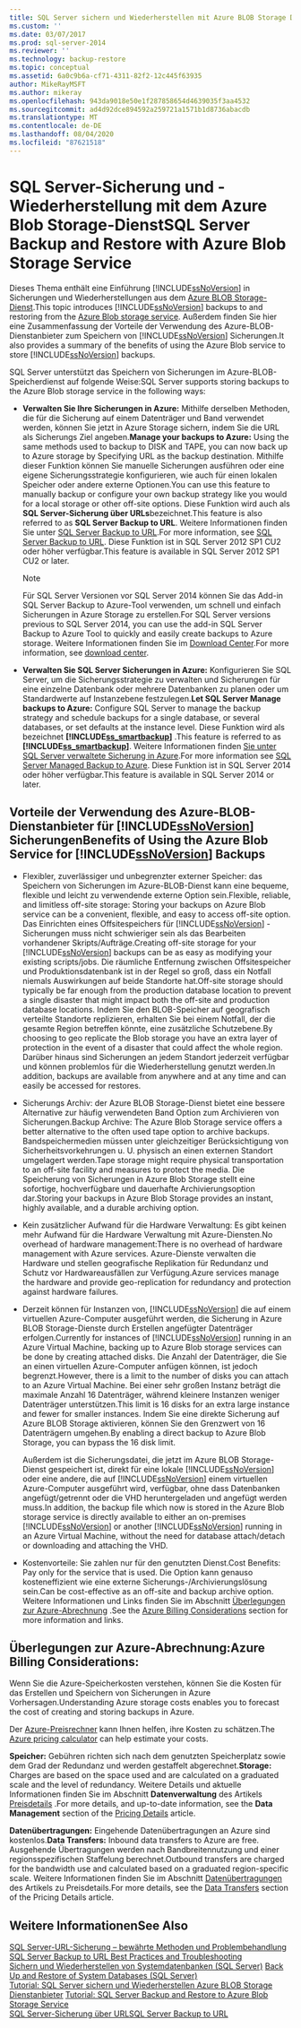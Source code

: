 ```yaml
---
title: SQL Server sichern und Wiederherstellen mit Azure BLOB Storage Dienst | Microsoft-Dokumentation
ms.custom: ''
ms.date: 03/07/2017
ms.prod: sql-server-2014
ms.reviewer: ''
ms.technology: backup-restore
ms.topic: conceptual
ms.assetid: 6a0c9b6a-cf71-4311-82f2-12c445f63935
author: MikeRayMSFT
ms.author: mikeray
ms.openlocfilehash: 943da9018e50e1f287858654d4639035f3aa4532
ms.sourcegitcommit: ad4d92dce894592a259721a1571b1d8736abacdb
ms.translationtype: MT
ms.contentlocale: de-DE
ms.lasthandoff: 08/04/2020
ms.locfileid: "87621518"
---
```

# <a name="sql-server-backup-and-restore-with-azure-blob-storage-service"></a><span data-ttu-id="77348-102">SQL Server-Sicherung und -Wiederherstellung mit dem Azure Blob Storage-Dienst</span><span class="sxs-lookup"><span data-stu-id="77348-102">SQL Server Backup and Restore with Azure Blob Storage Service</span></span>
  <span data-ttu-id="77348-103">Dieses Thema enthält eine Einführung [!INCLUDE[ssNoVersion](../../includes/ssnoversion-md.md)] in Sicherungen und Wiederherstellungen aus dem [Azure BLOB Storage-Dienst](https://www.windowsazure.com/develop/net/how-to-guides/blob-storage/).</span><span class="sxs-lookup"><span data-stu-id="77348-103">This topic introduces [!INCLUDE[ssNoVersion](../../includes/ssnoversion-md.md)] backups to and restoring from the [Azure Blob storage service](https://www.windowsazure.com/develop/net/how-to-guides/blob-storage/).</span></span> <span data-ttu-id="77348-104">Außerdem finden Sie hier eine Zusammenfassung der Vorteile der Verwendung des Azure-BLOB-Dienstanbieter zum Speichern von [!INCLUDE[ssNoVersion](../../includes/ssnoversion-md.md)] Sicherungen.</span><span class="sxs-lookup"><span data-stu-id="77348-104">It also provides a summary of the benefits of using the Azure Blob service to store [!INCLUDE[ssNoVersion](../../includes/ssnoversion-md.md)] backups.</span></span>  
  
 <span data-ttu-id="77348-105">SQL Server unterstützt das Speichern von Sicherungen im Azure-BLOB-Speicherdienst auf folgende Weise:</span><span class="sxs-lookup"><span data-stu-id="77348-105">SQL Server supports storing backups to the Azure Blob storage service in the following ways:</span></span>  
  
-   <span data-ttu-id="77348-106">**Verwalten Sie Ihre Sicherungen in Azure:** Mithilfe derselben Methoden, die für die Sicherung auf einem Datenträger und Band verwendet werden, können Sie jetzt in Azure Storage sichern, indem Sie die URL als Sicherungs Ziel angeben.</span><span class="sxs-lookup"><span data-stu-id="77348-106">**Manage your backups  to Azure:** Using the same methods used to backup to DISK and TAPE, you can now back up to Azure storage by Specifying URL as the backup destination.</span></span>  <span data-ttu-id="77348-107">Mithilfe dieser Funktion können Sie manuelle Sicherungen ausführen oder eine eigene Sicherungsstrategie konfigurieren, wie auch für einen lokalen Speicher oder andere externe Optionen.</span><span class="sxs-lookup"><span data-stu-id="77348-107">You can use this feature to manually backup or configure your own backup strategy like you would for a local storage or other off-site options.</span></span> <span data-ttu-id="77348-108">Diese Funktion wird auch als **SQL Server-Sicherung über URLs**bezeichnet.</span><span class="sxs-lookup"><span data-stu-id="77348-108">This feature is also referred to as **SQL Server Backup to URL**.</span></span> <span data-ttu-id="77348-109">Weitere Informationen finden Sie unter [SQL Server Backup to URL](sql-server-backup-to-url.md).</span><span class="sxs-lookup"><span data-stu-id="77348-109">For more information, see [SQL Server Backup to URL](sql-server-backup-to-url.md).</span></span> <span data-ttu-id="77348-110">Diese Funktion ist in SQL Server 2012 SP1 CU2 oder höher verfügbar.</span><span class="sxs-lookup"><span data-stu-id="77348-110">This feature is available in SQL Server 2012 SP1 CU2 or later.</span></span>  
  
    > [!NOTE]  
    >  <span data-ttu-id="77348-111">Für SQL Server Versionen vor SQL Server 2014 können Sie das Add-in SQL Server Backup to Azure-Tool verwenden, um schnell und einfach Sicherungen in Azure Storage zu erstellen.</span><span class="sxs-lookup"><span data-stu-id="77348-111">For SQL Server versions previous to SQL Server 2014, you can use the add-in SQL Server Backup to Azure Tool to quickly and easily create backups to Azure storage.</span></span> <span data-ttu-id="77348-112">Weitere Informationen finden Sie im [Download Center](https://go.microsoft.com/fwlink/?LinkID=324399).</span><span class="sxs-lookup"><span data-stu-id="77348-112">For more information, see [download center](https://go.microsoft.com/fwlink/?LinkID=324399).</span></span>  
  
-   <span data-ttu-id="77348-113">**Verwalten Sie SQL Server Sicherungen in Azure:** Konfigurieren Sie SQL Server, um die Sicherungsstrategie zu verwalten und Sicherungen für eine einzelne Datenbank oder mehrere Datenbanken zu planen oder um Standardwerte auf Instanzebene festzulegen.</span><span class="sxs-lookup"><span data-stu-id="77348-113">**Let SQL Server Manage backups to Azure:** Configure SQL Server to manage the backup strategy and schedule backups for a single database, or several databases, or set defaults at the instance level.</span></span> <span data-ttu-id="77348-114">Diese Funktion wird als bezeichnet **[!INCLUDE[ss_smartbackup](../../includes/ss-smartbackup-md.md)]** .</span><span class="sxs-lookup"><span data-stu-id="77348-114">This feature is referred to as  **[!INCLUDE[ss_smartbackup](../../includes/ss-smartbackup-md.md)]**.</span></span> <span data-ttu-id="77348-115">Weitere Informationen finden [Sie unter SQL Server verwaltete Sicherung in Azure](sql-server-managed-backup-to-microsoft-azure.md).</span><span class="sxs-lookup"><span data-stu-id="77348-115">For more information see [SQL Server Managed  Backup to Azure](sql-server-managed-backup-to-microsoft-azure.md).</span></span> <span data-ttu-id="77348-116">Diese Funktion ist in SQL Server 2014 oder höher verfügbar.</span><span class="sxs-lookup"><span data-stu-id="77348-116">This feature is available in SQL Server 2014 or later.</span></span>  
  
## <a name="benefits-of-using-the-azure-blob-service-for-ssnoversion-backups"></a><span data-ttu-id="77348-117">Vorteile der Verwendung des Azure-BLOB-Dienstanbieter für [!INCLUDE[ssNoVersion](../../includes/ssnoversion-md.md)] Sicherungen</span><span class="sxs-lookup"><span data-stu-id="77348-117">Benefits of Using the Azure Blob Service for [!INCLUDE[ssNoVersion](../../includes/ssnoversion-md.md)] Backups</span></span>  
  
-   <span data-ttu-id="77348-118">Flexibler, zuverlässiger und unbegrenzter externer Speicher: das Speichern von Sicherungen im Azure-BLOB-Dienst kann eine bequeme, flexible und leicht zu verwendende externe Option sein.</span><span class="sxs-lookup"><span data-stu-id="77348-118">Flexible, reliable, and limitless off-site storage: Storing your backups on Azure Blob service can be a convenient, flexible, and easy to access off-site option.</span></span> <span data-ttu-id="77348-119">Das Einrichten eines Offsitespeichers für [!INCLUDE[ssNoVersion](../../includes/ssnoversion-md.md)] -Sicherungen muss nicht schwieriger sein als das Bearbeiten vorhandener Skripts/Aufträge.</span><span class="sxs-lookup"><span data-stu-id="77348-119">Creating off-site storage for your [!INCLUDE[ssNoVersion](../../includes/ssnoversion-md.md)] backups can be as easy as modifying your existing scripts/jobs.</span></span> <span data-ttu-id="77348-120">Die räumliche Entfernung zwischen Offsitespeicher und Produktionsdatenbank ist in der Regel so groß, dass ein Notfall niemals Auswirkungen auf beide Standorte hat.</span><span class="sxs-lookup"><span data-stu-id="77348-120">Off-site storage should typically be far enough from the production database location to prevent a single disaster that might impact both the off-site and production database locations.</span></span> <span data-ttu-id="77348-121">Indem Sie den BLOB-Speicher auf geografisch verteilte Standorte replizieren, erhalten Sie bei einem Notfall, der die gesamte Region betreffen könnte, eine zusätzliche Schutzebene.</span><span class="sxs-lookup"><span data-stu-id="77348-121">By choosing to geo replicate the Blob storage you have an extra layer of protection in the event of a disaster that could affect the whole region.</span></span> <span data-ttu-id="77348-122">Darüber hinaus sind Sicherungen an jedem Standort jederzeit verfügbar und können problemlos für die Wiederherstellung genutzt werden.</span><span class="sxs-lookup"><span data-stu-id="77348-122">In addition, backups are available from anywhere and at any time and can easily be accessed for restores.</span></span>  
  
-   <span data-ttu-id="77348-123">Sicherungs Archiv: der Azure BLOB Storage-Dienst bietet eine bessere Alternative zur häufig verwendeten Band Option zum Archivieren von Sicherungen.</span><span class="sxs-lookup"><span data-stu-id="77348-123">Backup Archive: The Azure Blob Storage service offers a better alternative to the often used tape option to archive backups.</span></span> <span data-ttu-id="77348-124">Bandspeichermedien müssen unter gleichzeitiger Berücksichtigung von Sicherheitsvorkehrungen u. U. physisch an einen externen Standort umgelagert werden.</span><span class="sxs-lookup"><span data-stu-id="77348-124">Tape storage might require physical transportation to an off-site facility and measures to protect the media.</span></span> <span data-ttu-id="77348-125">Die Speicherung von Sicherungen in Azure Blob Storage stellt eine sofortige, hochverfügbare und dauerhafte Archivierungsoption dar.</span><span class="sxs-lookup"><span data-stu-id="77348-125">Storing your backups in Azure Blob Storage provides an instant, highly available, and a durable archiving option.</span></span>  
  
-   <span data-ttu-id="77348-126">Kein zusätzlicher Aufwand für die Hardware Verwaltung: Es gibt keinen mehr Aufwand für die Hardware Verwaltung mit Azure-Diensten.</span><span class="sxs-lookup"><span data-stu-id="77348-126">No overhead of hardware management:There is no overhead of hardware management with Azure services.</span></span> <span data-ttu-id="77348-127">Azure-Dienste verwalten die Hardware und stellen geografische Replikation für Redundanz und Schutz vor Hardwareausfällen zur Verfügung.</span><span class="sxs-lookup"><span data-stu-id="77348-127">Azure services manage the hardware and provide geo-replication for redundancy and protection against hardware failures.</span></span>  
  
-   <span data-ttu-id="77348-128">Derzeit können für Instanzen von, [!INCLUDE[ssNoVersion](../../includes/ssnoversion-md.md)] die auf einem virtuellen Azure-Computer ausgeführt werden, die Sicherung in Azure BLOB Storage-Dienste durch Erstellen angefügter Datenträger erfolgen.</span><span class="sxs-lookup"><span data-stu-id="77348-128">Currently for instances of [!INCLUDE[ssNoVersion](../../includes/ssnoversion-md.md)] running in an Azure Virtual Machine, backing up to Azure Blob storage services can be done by creating attached disks.</span></span> <span data-ttu-id="77348-129">Die Anzahl der Datenträger, die Sie an einen virtuellen Azure-Computer anfügen können, ist jedoch begrenzt.</span><span class="sxs-lookup"><span data-stu-id="77348-129">However, there is a limit to the number of disks you can attach to an Azure Virtual Machine.</span></span> <span data-ttu-id="77348-130">Bei einer sehr großen Instanz beträgt die maximale Anzahl 16 Datenträger, während kleinere Instanzen weniger Datenträger unterstützen.</span><span class="sxs-lookup"><span data-stu-id="77348-130">This limit is 16 disks for an extra large instance and fewer for smaller instances.</span></span> <span data-ttu-id="77348-131">Indem Sie eine direkte Sicherung auf Azure BLOB Storage aktivieren, können Sie den Grenzwert von 16 Datenträgern umgehen.</span><span class="sxs-lookup"><span data-stu-id="77348-131">By enabling a direct backup to Azure Blob Storage, you can bypass the 16 disk limit.</span></span>  
  
     <span data-ttu-id="77348-132">Außerdem ist die Sicherungsdatei, die jetzt im Azure BLOB Storage-Dienst gespeichert ist, direkt für eine lokale [!INCLUDE[ssNoVersion](../../includes/ssnoversion-md.md)] oder eine andere, die auf [!INCLUDE[ssNoVersion](../../includes/ssnoversion-md.md)] einem virtuellen Azure-Computer ausgeführt wird, verfügbar, ohne dass Datenbanken angefügt/getrennt oder die VHD heruntergeladen und angefügt werden muss.</span><span class="sxs-lookup"><span data-stu-id="77348-132">In addition, the backup file which now is stored in the Azure Blob storage service is directly available to either an on-premises [!INCLUDE[ssNoVersion](../../includes/ssnoversion-md.md)] or another [!INCLUDE[ssNoVersion](../../includes/ssnoversion-md.md)] running in an Azure Virtual Machine, without the need for database attach/detach or downloading and attaching the VHD.</span></span>  
  
-   <span data-ttu-id="77348-133">Kostenvorteile: Sie zahlen nur für den genutzten Dienst.</span><span class="sxs-lookup"><span data-stu-id="77348-133">Cost Benefits: Pay only for the service that is used.</span></span> <span data-ttu-id="77348-134">Die Option kann genauso kosteneffizient wie eine externe Sicherungs-/Archivierungslösung sein.</span><span class="sxs-lookup"><span data-stu-id="77348-134">Can be cost-effective as an off-site and backup archive option.</span></span> <span data-ttu-id="77348-135">Weitere Informationen und Links finden Sie im Abschnitt [Überlegungen zur Azure-Abrechnung](#Billing) .</span><span class="sxs-lookup"><span data-stu-id="77348-135">See the [Azure Billing Considerations](#Billing) section for more information and links.</span></span>  
  
##  <a name="azure-billing-considerations"></a><a name="Billing"></a><span data-ttu-id="77348-136">Überlegungen zur Azure-Abrechnung:</span><span class="sxs-lookup"><span data-stu-id="77348-136">Azure Billing Considerations:</span></span>  
 <span data-ttu-id="77348-137">Wenn Sie die Azure-Speicherkosten verstehen, können Sie die Kosten für das Erstellen und Speichern von Sicherungen in Azure Vorhersagen.</span><span class="sxs-lookup"><span data-stu-id="77348-137">Understanding Azure storage costs enables you to forecast the cost of creating and storing backups in Azure.</span></span>  
  
 <span data-ttu-id="77348-138">Der [Azure-Preisrechner](https://go.microsoft.com/fwlink/?LinkId=277060) kann Ihnen helfen, ihre Kosten zu schätzen.</span><span class="sxs-lookup"><span data-stu-id="77348-138">The [Azure pricing calculator](https://go.microsoft.com/fwlink/?LinkId=277060) can help estimate your costs.</span></span>  
  
 <span data-ttu-id="77348-139">**Speicher:** Gebühren richten sich nach dem genutzten Speicherplatz sowie dem Grad der Redundanz und werden gestaffelt abgerechnet.</span><span class="sxs-lookup"><span data-stu-id="77348-139">**Storage:** Charges are based on the space used and are calculated on a graduated scale and the level of redundancy.</span></span> <span data-ttu-id="77348-140">Weitere Details und aktuelle Informationen finden Sie im Abschnitt **Datenverwaltung** des Artikels [Preisdetails](https://go.microsoft.com/fwlink/?LinkId=277059) .</span><span class="sxs-lookup"><span data-stu-id="77348-140">For more details, and up-to-date information, see the **Data Management** section of the [Pricing Details](https://go.microsoft.com/fwlink/?LinkId=277059) article.</span></span>  
  
 <span data-ttu-id="77348-141">**Datenübertragungen:** Eingehende Datenübertragungen an Azure sind kostenlos.</span><span class="sxs-lookup"><span data-stu-id="77348-141">**Data Transfers:** Inbound data transfers to Azure are free.</span></span> <span data-ttu-id="77348-142">Ausgehende Übertragungen werden nach Bandbreitennutzung und einer regionsspezifischen Staffelung berechnet.</span><span class="sxs-lookup"><span data-stu-id="77348-142">Outbound transfers are charged for the bandwidth use and calculated based on a graduated region-specific scale.</span></span> <span data-ttu-id="77348-143">Weitere Informationen finden Sie im Abschnitt [Datenübertragungen](https://go.microsoft.com/fwlink/?LinkId=277061) des Artikels zu Preisdetails.</span><span class="sxs-lookup"><span data-stu-id="77348-143">For more details, see the [Data Transfers](https://go.microsoft.com/fwlink/?LinkId=277061) section of the Pricing Details article.</span></span>  
  
## <a name="see-also"></a><span data-ttu-id="77348-144">Weitere Informationen</span><span class="sxs-lookup"><span data-stu-id="77348-144">See Also</span></span>  
 <span data-ttu-id="77348-145">[SQL Server-URL-Sicherung – bewährte Methoden und Problembehandlung](sql-server-backup-to-url-best-practices-and-troubleshooting.md) </span><span class="sxs-lookup"><span data-stu-id="77348-145">[SQL Server Backup to URL Best Practices and Troubleshooting](sql-server-backup-to-url-best-practices-and-troubleshooting.md) </span></span>  
 <span data-ttu-id="77348-146">[Sichern und Wiederherstellen von Systemdatenbanken &#40;SQL Server&#41;](back-up-and-restore-of-system-databases-sql-server.md) </span><span class="sxs-lookup"><span data-stu-id="77348-146">[Back Up and Restore of System Databases &#40;SQL Server&#41;](back-up-and-restore-of-system-databases-sql-server.md) </span></span>  
 <span data-ttu-id="77348-147">[Tutorial: SQL Server sichern und Wiederherstellen Azure BLOB Storage Dienstanbieter](../tutorial-sql-server-backup-and-restore-to-azure-blob-storage-service.md) </span><span class="sxs-lookup"><span data-stu-id="77348-147">[Tutorial: SQL Server Backup and Restore to Azure Blob Storage Service](../tutorial-sql-server-backup-and-restore-to-azure-blob-storage-service.md) </span></span>  
 [<span data-ttu-id="77348-148">SQL Server-Sicherung über URL</span><span class="sxs-lookup"><span data-stu-id="77348-148">SQL Server Backup to URL</span></span>](sql-server-backup-to-url.md)  
  
